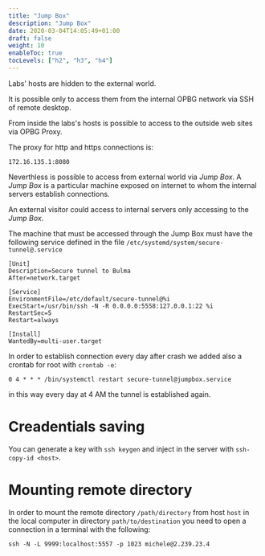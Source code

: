 ```yaml
---
title: "Jump Box"
description: "Jump Box"
date: 2020-03-04T14:05:49+01:00
draft: false
weight: 10
enableToc: true
tocLevels: ["h2", "h3", "h4"]
---
```


Labs' hosts are hidden to the external world.

It is possible only to access them from the internal OPBG network via SSH of remote desktop.

From inside the labs's hosts is possible to access to the outside web sites via OPBG Proxy.

The proxy for http and https connections is:
```
172.16.135.1:8080
```

Neverthless is possible to access from external world via *Jump Box*.
A *Jump Box* is a particular machine exposed on internet to whom the internal servers
establish connections.

An external visitor could access to internal servers only accessing to the *Jump Box*.

The machine that must be accessed through the Jump Box must have the following service 
defined in the file `/etc/systemd/system/secure-tunnel@.service`

```
[Unit]
Description=Secure tunnel to Bulma
After=network.target

[Service]
EnvironmentFile=/etc/default/secure-tunnel@%i
ExecStart=/usr/bin/ssh -N -R 0.0.0.0:5558:127.0.0.1:22 %i 
RestartSec=5
Restart=always

[Install]
WantedBy=multi-user.target
```

In order to establish connection every day after crash we added also a crontab for root with `crontab -e`:

`0 4 * * * /bin/systemctl restart secure-tunnel@jumpbox.service`

in this way every day at 4 AM the tunnel is established again.

# Creadentials saving

You can generate a key with `ssh keygen` and inject in the server with `ssh-copy-id <host>`.

# Mounting remote directory

In order to mount the remote directory `/path/directory` from host `host` in the local computer in directory `path/to/destination` you need to open a connection in a terminal with the following:

```
ssh -N -L 9999:localhost:5557 -p 1023 michele@2.239.23.4
```